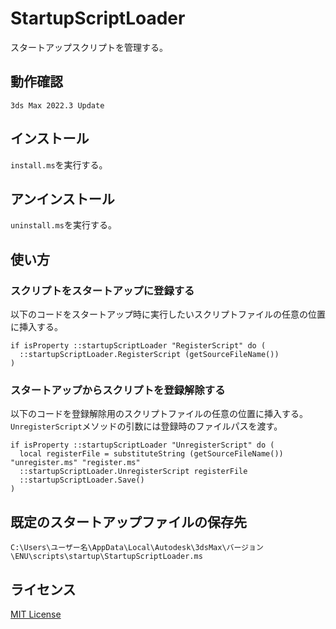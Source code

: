 # StartupScriptLoader

スタートアップスクリプトを管理する。

## 動作確認

`3ds Max 2022.3 Update`

## インストール

`install.ms`を実行する。

## アンインストール

`uninstall.ms`を実行する。

## 使い方

### スクリプトをスタートアップに登録する

以下のコードをスタートアップ時に実行したいスクリプトファイルの任意の位置に挿入する。

```maxscript
if isProperty ::startupScriptLoader "RegisterScript" do (
  ::startupScriptLoader.RegisterScript (getSourceFileName())
)
```

### スタートアップからスクリプトを登録解除する

以下のコードを登録解除用のスクリプトファイルの任意の位置に挿入する。
`UnregisterScript`メソッドの引数には登録時のファイルパスを渡す。

```maxscript
if isProperty ::startupScriptLoader "UnregisterScript" do (
  local registerFile = substituteString (getSourceFileName()) "unregister.ms" "register.ms"
  ::startupScriptLoader.UnregisterScript registerFile
  ::startupScriptLoader.Save()
)
```

## 既定のスタートアップファイルの保存先

`C:\Users\ユーザー名\AppData\Local\Autodesk\3dsMax\バージョン\ENU\scripts\startup\StartupScriptLoader.ms`

## ライセンス

[MIT License](https://github.com/imaoki/StartupScriptLoader/blob/main/LICENSE)
